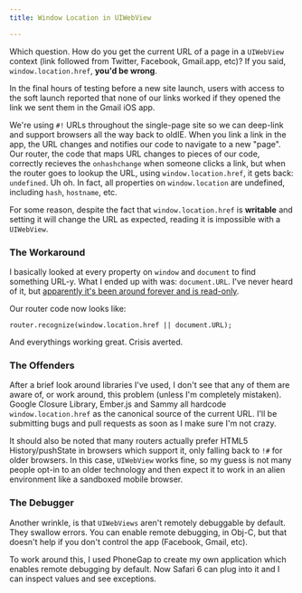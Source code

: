 ```yaml
---
title: Window Location in UIWebView

---
```


Which question. How do you get the current URL of a page in a `UIWebView` context (link followed from Twitter, Facebook, Gmail.app, etc)? If you said, `window.location.href`, **you'd be wrong**.

In the final hours of testing before a new site launch, users with access to the soft launch reported that none of our links worked if they opened the link we sent them in the Gmail iOS app.

We're using `#!` URLs throughout the single-page site so we can deep-link and support browsers all the way back to oldIE. When you link a link in the app, the URL changes and notifies our code to navigate to a new "page". Our router, the code that maps URL changes to pieces of our code, correctly recieves the `onhashchange` when someone clicks a link, but when the router goes to lookup the URL, using `window.location.href`, it gets back: `undefined`. Uh oh. In fact, all properties on `window.location` are undefined, including `hash`, `hostname`, etc.

For some reason, despite the fact that `window.location.href` is **writable** and setting it will change the URL as expected, reading it is impossible with a `UIWebView`.

### The Workaround

I basically looked at every property on `window` and `document` to find something URL-y. What I ended up with was: `document.URL`. I've never heard of it, but [apparently it's been around forever and is read-only](https://developer.mozilla.org/en-US/docs/DOM/document.URL).

Our router code now looks like:

	router.recognize(window.location.href || document.URL);

And everythings working great. Crisis averted.

### The Offenders

After a brief look around libraries I've used, I don't see that any of them are aware of, or work around, this problem (unless I'm completely mistaken). Google Closure Library, Ember.js and Sammy all hardcode `window.location.href` as the canonical source of the current URL. I'll be submitting bugs and pull requests as soon as I make sure I'm not crazy.

It should also be noted that many routers actually prefer HTML5 History/pushState in browsers which support it, only falling back to `!#` for older browsers. In this case, `UIWebView` works fine, so my guess is not many people opt-in to an older technology and then expect it to work in an alien environment like a sandboxed mobile browser.

### The Debugger

Another wrinkle, is that `UIWebViews` aren't remotely debuggable by default. They swallow errors. You can enable remote debugging, in Obj-C, but that doesn't help if you don't control the app (Facebook, Gmail, etc).

To work around this, I used PhoneGap to create my own application which enables remote debugging by default. Now Safari 6 can plug into it and I can inspect values and see exceptions.
